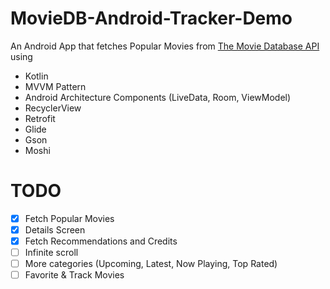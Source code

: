 # MovieDB-Android-Tracker-Demo
An Android App that fetches Popular Movies from [The Movie Database API](https://developers.themoviedb.org) using

  - Kotlin
  - MVVM Pattern
  - Android Architecture Components (LiveData, Room, ViewModel)
  - RecyclerView
  - Retrofit
  - Glide
  - Gson
  - Moshi
  
# TODO
  - [x] Fetch Popular Movies
  - [x] Details Screen
  - [x] Fetch Recommendations and Credits
  - [ ] Infinite scroll
  - [ ] More categories (Upcoming, Latest, Now Playing, Top Rated)
  - [ ] Favorite & Track Movies  
